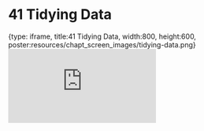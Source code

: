 # 41 Tidying Data
 
{type: iframe, title:41 Tidying Data, width:800, height:600, poster:resources/chapt_screen_images/tidying-data.png}
![](https://datatrail-jhu.github.io/DataTrail/no_toc/tidying-data.html)
 

 
